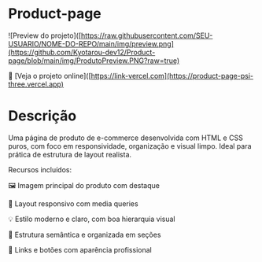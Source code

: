 # Product-page

![Preview do projeto]([https://raw.githubusercontent.com/SEU-USUARIO/NOME-DO-REPO/main/img/preview.png](https://github.com/Kyotarou-dev12/Product-page/blob/main/img/ProdutoPreview.PNG?raw=true)

🔗 [Veja o projeto online]([https://link-vercel.com](https://product-page-psi-three.vercel.app)

# Descrição

Uma página de produto de e-commerce desenvolvida com HTML e CSS puros, com foco em responsividade, organização e visual limpo. Ideal para prática de estrutura de layout realista.

Recursos incluídos:

🖼️ Imagem principal do produto com destaque

📱 Layout responsivo com media queries

💡 Estilo moderno e claro, com boa hierarquia visual

🧱 Estrutura semântica e organizada em seções

🔗 Links e botões com aparência profissional
